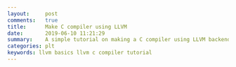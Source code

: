 ```yaml
---
layout:     post
comments:   true
title:      Make C compiler using LLVM
date:       2019-06-10 11:21:29
summary:    A simple tutorial on making a C compiler using LLVM backend.
categories: plt
keywords: llvm basics llvm c compiler tutorial
---
```

